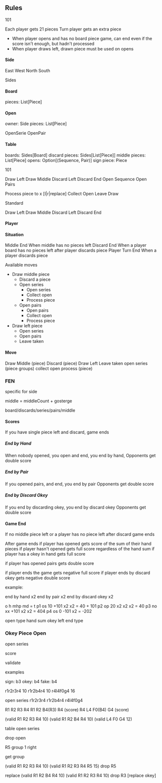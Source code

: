 ## Rules

101

Each player gets 21 pieces
Turn player gets an extra piece


* When player opens and has no board piece game, can end even if the score isn't enough, but hadn't processed
* When player draws left, drawn piece must be used on opens

#### Side

East
West
North
South

Sides

#### Board

pieces: List[Piece]

#### Open

owner: Side
pieces: List[Piece]

OpenSerie
OpenPair

#### Table

boards: Sides[Board]
discard pieces: Sides[List[Piece]]
middle pieces: List[Piece]
opens: Option[(Sequence, Pair)]
sign piece: Piece

101

Draw Left
Draw Middle
Discard Left
Discard End
Open Sequence
Open Pairs

Process piece to x [l|r|replace]
Collect Open
Leave Draw

Standard

Draw Left
Draw Middle
Discard Left
Discard End

#### Player

#### Situation
Middle End
When middle has no pieces left
Discard End
When a player board has no pieces left after player discards piece
Player Turn End
When a player discards piece

Available moves
- Draw middle piece
  - Discard a piece
  - Open series
    - Open series
    - Collect open
    - Process piece
  - Open pairs
    - Open pairs
    - Collect open
    - Process piece
- Draw left piece
  - Open series
  - Open pairs
  - Leave taken


#### Move

Draw Middle (piece)
Discard (piece)
Draw Left
Leave taken
open series (piece groups)
collect open
process (piece)

### FEN

specific for side

middle = middleCount + gosterge

board/discards/series/pairs/middle


#### Scores

If you have single piece left and discard, game ends

##### End by Hand

When nobody opened, you open and end, you end by hand, 
Opponents get double score

##### End by Pair

If you opened pairs, and end, you end by pair
Opponents get double score

##### End by Discard Okey

If you end by discarding okey, you end by discard okey
Opponents get double score


#### Game End

If no middle piece left or a player has no piece left after discard game ends

After game ends
if player has opened gets score of the sum of their hand pieces
if player hasn't opened gets full score regardless of the hand sum
if player has a okey in hand gets full score

if player has opened pairs gets double score

if player ends the game gets negative full score
if player ends by discard okey gets negative double score


example:

end by hand x2
end by pair x2
end by discard okey x2

   o  h         mhp md = t
p1 os 10 +101   x2  x2 = 40 + 101
p2 op 20 x2     x2  x2 = 40
p3 no xx +101   x2  x2 = 404
p4 os 0 -101    x2    = -202

open type
hand sum
okey left
end type


### Okey Piece Open

open series

score

validate

examples

sign: b3
okey: b4
fake: b4

r1r2r3r4 10
r1r2b4r4 10
r4l4f0g4 16

open series r1r2r3r4 r1r2b4r4 r4l4f0g4

R1 R2 R3 R4
R1 R2 B4(R3) R4 (score)
R4 L4 F0(B4) G4 (score)

(valid R1 R2 R3 R4 10)
(valid R1 R2 B4 R4 10)
(valid L4 F0 G4    12)

table open series

drop open

R5 group 1 right

get group

(valid R1 R2 R3 R4 10)
(valid R1 R2 R3 R4 R5 15) drop R5

replace
(valid R1 R2 B4 R4 10)
(valid R1 R2 R3 R4 10) drop R3 [replace okey]
